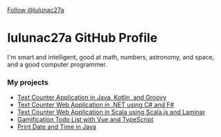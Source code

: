 <a class="github-button" href="https://github.com/lulunac27a" data-size="large" data-show-count="true" aria-label="Follow @lulunac27a on GitHub">Follow @lulunac27a</a>

# lulunac27a GitHub Profile

I'm smart and intelligent, good at math, numbers, astronomy, and space, and a good computer programmer. 

### My projects

- [Text Counter Application in Java, Kotlin, and Groovy](https://github.com/lulunac27a/text-counter-java-application)
- [Text Counter Web Application in .NET using C# and F#](https://github.com/lulunac27a/text-counter-asp.net-application)
- [Text Counter Web Application in Scala using Scala.js and Laminar](https://github.com/lulunac27a/text-counter-scala-js-application)
- [Gamification Todo List with Vue and TypeScript](https://github.com/lulunac27a/gamification-todo-list-vue-typescript)
- [Print Date and Time in Java](https://github.com/lulunac27a/java-datetime/)
  
<script async defer src="https://buttons.github.io/buttons.js"></script>
